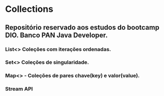 # Collections
## Repositório reservado aos estudos do bootcamp DIO. Banco PAN Java Developer.

### List<> Coleções com iterações ordenadas.

### Set<> Coleções de singularidade.

### Map<> - Coleções de pares chave(key) e valor(value).

### Stream API

